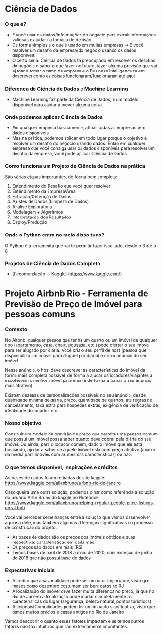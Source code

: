 <!-- @import "tutorial/style.html" -->

# Ciência de Dados

### O que é?

- É você usar os dados/informações do negócio para extrair informações valiosas e ajudar na tomada de decisão.
- De forma simples e o que é usado em muitas empresas -> É você resolver um desafio da empresa/do negócio usando os dados disponíveis
- O certo seria: Ciência de Dados tá preocupado em resolver os desafios do negócio e saber o que fazer no futuro, fazer alguma previsão que vai ajudar a tomar o rumo da empresa e o Business Intelligence tá em descrever como as coisas funcionaram/funcionaram até aqui

### Diferença de Ciência de Dados e Machine Learning

- Machine Learning faz parte da Ciência de Dados, é um modelo disponível para ajudar a prever alguma coisa.

### Onde podemos aplicar Ciência de Dados

- Em qualquer empresa basicamente, afinal, todas as empresas tem dados disponíveis.
- Mas na prática, podemos aplicar em todo lugar porque o objetivo é resolver um desafio do negócio usando dados. Então em qualquer empresa que você consiga usar os dados disponíveis para resolver um desafio da empresa, você pode aplicar Ciência de Dados

### Como funciona um Projeto de Ciência de Dados na prática

São várias etapas importantes, de forma bem completa:

1. Entendimento do Desafio que você quer resolver
2. Entendimento da Empresa/Área
3. Extração/Obtenção de Dados
4. Ajustes de Dados (Limpeza de Dados)
5. Análise Exploratória
6. Modelagem + Algoritmos
7. Interpretação dos Resultados
8. Deploy/Produção

### Onde o Python entra no meio disso tudo?

O Python é a ferramenta que vai te permitir fazer isso tudo, desde o 3 até o 8

### Projetos de Ciência de Dados Completo

- [Recomendação -> Kaggle] (https://www.kaggle.com/)

# Projeto Airbnb Rio - Ferramenta de Previsão de Preço de Imóvel para pessoas comuns 

### Contexto

No Airbnb, qualquer pessoa que tenha um quarto ou um imóvel de qualquer tipo (apartamento, casa, chalé, pousada, etc.) pode ofertar o seu imóvel para ser alugado por diária. Você cria o seu perfil de host (pessoa que disponibiliza um imóvel para aluguel por diária) e cria o anúncio do seu imóvel.

Nesse anúncio, o host deve descrever as características do imóvel da forma mais completa possível, de forma a ajudar os locadores/viajantes a escolherem o melhor imóvel para eles (e de forma a tornar o seu anúncio mais atrativo)

Existem dezenas de personalizações possíveis no seu anúncio, desde quantidade mínima de diária, preço, quantidade de quartos, até regras de cancelamento, taxa extra para hóspedes extras, exigência de verificação de identidade do locador, etc.

### Nosso objetivo

Construir um modelo de previsão de preço que permita uma pessoa comum que possui um imóvel possa saber quanto deve cobrar pela diária do seu imóvel. Ou ainda, para o locador comum, dado o imóvel que ele está buscando, ajudar a saber se aquele imóvel está com preço atrativo (abaixo da média para imóveis com as mesmas características) ou não.

### O que temos disponível, inspirações e créditos

As bases de dados foram retiradas do site kaggle: https://www.kaggle.com/allanbruno/airbnb-rio-de-janeiro

Caso queira uma outra solução, podemos olhar como referência a solução do usuário Allan Bruno do kaggle no Notebook: https://www.kaggle.com/allanbruno/helping-regular-people-price-listings-on-airbnb

Você vai perceber semelhanças entre a solução que vamos desenvolver aqui e a dele, mas também algumas diferenças significativas no processo de construção do projeto.

- As bases de dados são os preços dos imóveis obtidos e suas respectivas características em cada mês.
- Os preços são dados em reais (R$)
- Temos bases de abril de 2018 a maio de 2020, com exceção de junho de 2018 que não possui base de dados

### Expectativas Iniciais

- Acredito que a sazonalidade pode ser um fator importante, visto que meses como dezembro costumam ser bem caros no RJ
- A localização do imóvel deve fazer muita diferença no preço, já que no Rio de Janeiro a localização pode mudar completamente as características do lugar (segurança, beleza natural, pontos turísticos)
- Adicionais/Comodidades podem ter um impacto significativo, visto que temos muitos prédios e casas antigos no Rio de Janeiro

Vamos descobrir o quanto esses fatores impactam e se temos outros fatores não tão intuitivos que são extremamente importantes.

<!--

![](./tutorial/img/tela_principal.png)

<p class="legend"> Figura 1: Tela principal. </p> -->
